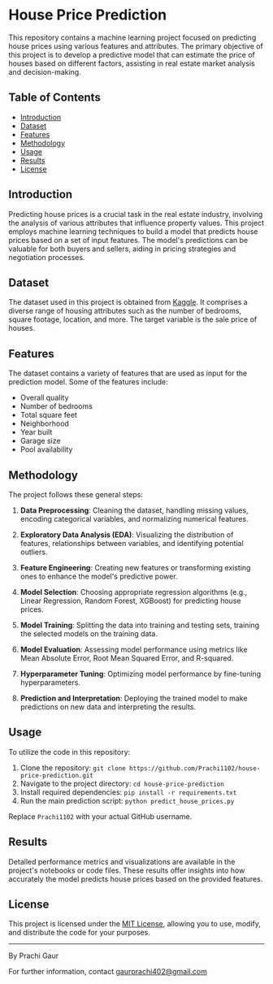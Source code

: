 # House Price Prediction

This repository contains a machine learning project focused on predicting house prices using various features and attributes. The primary objective of this project is to develop a predictive model that can estimate the price of houses based on different factors, assisting in real estate market analysis and decision-making.

## Table of Contents

- [Introduction](#introduction)
- [Dataset](#dataset)
- [Features](#features)
- [Methodology](#methodology)
- [Usage](#usage)
- [Results](#results)
- [License](#license)

## Introduction

Predicting house prices is a crucial task in the real estate industry, involving the analysis of various attributes that influence property values. This project employs machine learning techniques to build a model that predicts house prices based on a set of input features. The model's predictions can be valuable for both buyers and sellers, aiding in pricing strategies and negotiation processes.

## Dataset

The dataset used in this project is obtained from [Kaggle](https://www.kaggle.com/c/house-prices-advanced-regression-techniques/data). It comprises a diverse range of housing attributes such as the number of bedrooms, square footage, location, and more. The target variable is the sale price of houses.

## Features

The dataset contains a variety of features that are used as input for the prediction model. Some of the features include:

- Overall quality
- Number of bedrooms
- Total square feet
- Neighborhood
- Year built
- Garage size
- Pool availability

## Methodology

The project follows these general steps:

1. **Data Preprocessing**: Cleaning the dataset, handling missing values, encoding categorical variables, and normalizing numerical features.

2. **Exploratory Data Analysis (EDA)**: Visualizing the distribution of features, relationships between variables, and identifying potential outliers.

3. **Feature Engineering**: Creating new features or transforming existing ones to enhance the model's predictive power.

4. **Model Selection**: Choosing appropriate regression algorithms (e.g., Linear Regression, Random Forest, XGBoost) for predicting house prices.

5. **Model Training**: Splitting the data into training and testing sets, training the selected models on the training data.

6. **Model Evaluation**: Assessing model performance using metrics like Mean Absolute Error, Root Mean Squared Error, and R-squared.

7. **Hyperparameter Tuning**: Optimizing model performance by fine-tuning hyperparameters.

8. **Prediction and Interpretation**: Deploying the trained model to make predictions on new data and interpreting the results.

## Usage

To utilize the code in this repository:

1. Clone the repository: `git clone https://github.com/Prachi1102/house-price-prediction.git`
2. Navigate to the project directory: `cd house-price-prediction`
3. Install required dependencies: `pip install -r requirements.txt`
4. Run the main prediction script: `python predict_house_prices.py`

Replace `Prachi1102` with your actual GitHub username.

## Results

Detailed performance metrics and visualizations are available in the project's notebooks or code files. These results offer insights into how accurately the model predicts house prices based on the provided features.

## License

This project is licensed under the [MIT License](LICENSE), allowing you to use, modify, and distribute the code for your purposes.

---

By Prachi Gaur

For further information, contact gaurprachi402@gmail.com
